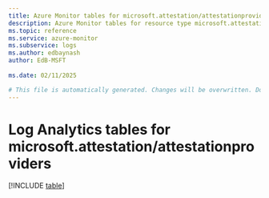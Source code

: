```yaml
---
title: Azure Monitor tables for microsoft.attestation/attestationproviders
description: Azure Monitor tables for resource type microsoft.attestation/attestationproviders
ms.topic: reference
ms.service: azure-monitor
ms.subservice: logs
ms.author: edbaynash
author: EdB-MSFT
   
ms.date: 02/11/2025

# This file is automatically generated. Changes will be overwritten. Do not change this file directly.
---
```


# Log Analytics tables for microsoft.attestation/attestationproviders  

[!INCLUDE [table](~/reusable-content/ce-skilling/azure/includes/azure-monitor/reference/tables/microsoft-attestation_attestationproviders-include.md)]

